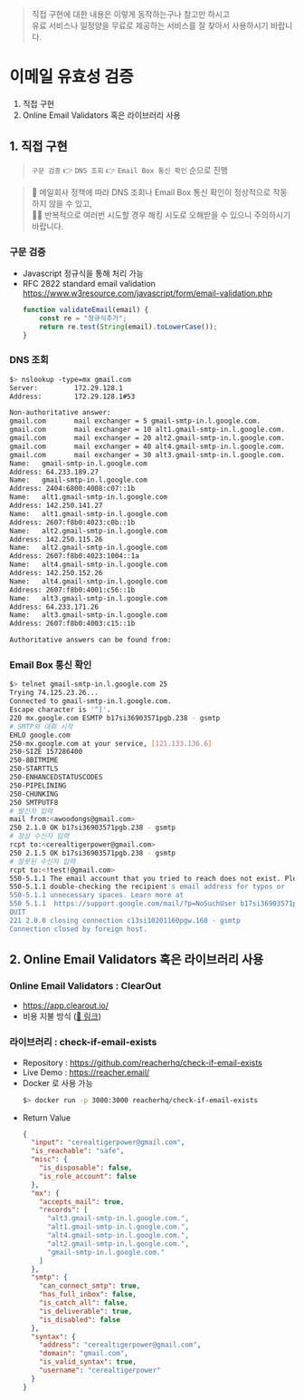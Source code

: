 > 직접 구현에 대한 내용은 이렇게 동작하는구나 참고만 하시고  
> 유료 서비스나 일정양을 무료로 제공하는 서비스를 잘 찾아서 사용하시기 바랍니다.  

# 이메일 유효성 검증
1. 직접 구현
2. Online Email Validators 혹은 라이브러리 사용

## 1. 직접 구현
> `구문 검증` 👉 `DNS 조회` 👉 `Email Box 통신 확인` 순으로 진행

> 🚫 메일회사 정책에 따라 DNS 조회나 Email Box 통신 확인이 정상적으로 작동하지 않을 수 있고,  
> 👩‍💻 반복적으로 여러번 시도할 경우 해킹 시도로 오해받을 수 있으니 주의하시기 바랍니다.

### 구문 검증
- Javascript 정규식을 통해 처리 가능
- RFC 2822 standard email validation  
  https://www.w3resource.com/javascript/form/email-validation.php
    ```js
    function validateEmail(email) {
        const re = "정규식추가";
        return re.test(String(email).toLowerCase());
    }
    ```

### DNS 조회
```bash
$> nslookup -type=mx gmail.com
Server:         172.29.128.1
Address:        172.29.128.1#53

Non-authoritative answer:
gmail.com       mail exchanger = 5 gmail-smtp-in.l.google.com.
gmail.com       mail exchanger = 10 alt1.gmail-smtp-in.l.google.com.
gmail.com       mail exchanger = 20 alt2.gmail-smtp-in.l.google.com.
gmail.com       mail exchanger = 40 alt4.gmail-smtp-in.l.google.com.
gmail.com       mail exchanger = 30 alt3.gmail-smtp-in.l.google.com.
Name:   gmail-smtp-in.l.google.com
Address: 64.233.189.27
Name:   gmail-smtp-in.l.google.com
Address: 2404:6800:4008:c07::1b
Name:   alt1.gmail-smtp-in.l.google.com
Address: 142.250.141.27
Name:   alt1.gmail-smtp-in.l.google.com
Address: 2607:f8b0:4023:c0b::1b
Name:   alt2.gmail-smtp-in.l.google.com
Address: 142.250.115.26
Name:   alt2.gmail-smtp-in.l.google.com
Address: 2607:f8b0:4023:1004::1a
Name:   alt4.gmail-smtp-in.l.google.com
Address: 142.250.152.26
Name:   alt4.gmail-smtp-in.l.google.com
Address: 2607:f8b0:4001:c56::1b
Name:   alt3.gmail-smtp-in.l.google.com
Address: 64.233.171.26
Name:   alt3.gmail-smtp-in.l.google.com
Address: 2607:f8b0:4003:c15::1b

Authoritative answers can be found from:
```

### Email Box 통신 확인
```bash
$> telnet gmail-smtp-in.l.google.com 25
Trying 74.125.23.26...
Connected to gmail-smtp-in.l.google.com.
Escape character is '^]'.
220 mx.google.com ESMTP b17si36903571pgb.238 - gsmtp
# SMTP와 대화 시작
EHLO google.com
250-mx.google.com at your service, [121.133.136.6]
250-SIZE 157286400
250-8BITMIME
250-STARTTLS
250-ENHANCEDSTATUSCODES
250-PIPELINING
250-CHUNKING
250 SMTPUTF8
# 발신자 입력
mail from:<awoodongs@gmail.com>
250 2.1.0 OK b17si36903571pgb.238 - gsmtp
# 정상 수신자 입력
rcpt to:<cerealtigerpower@gmail.com>
250 2.1.5 OK b17si36903571pgb.238 - gsmtp
# 잘못된 수신자 입력
rcpt to:<!test!@gmail.com>
550-5.1.1 The email account that you tried to reach does not exist. Please try
550-5.1.1 double-checking the recipient's email address for typos or
550-5.1.1 unnecessary spaces. Learn more at
550 5.1.1  https://support.google.com/mail/?p=NoSuchUser b17si36903571pgb.238 - gsmtp
QUIT
221 2.0.0 closing connection c13si10201160pgw.160 - gsmtp
Connection closed by foreign host.
```

## 2. Online Email Validators 혹은 라이브러리 사용

### Online Email Validators : ClearOut
- https://app.clearout.io/
- 비용 지불 방식 ([📑 링크](https://app.clearout.io/dashboard/account/pricing))

### 라이브러리 : check-if-email-exists
- Repository : https://github.com/reacherhq/check-if-email-exists
- Live Demo : https://reacher.email/
- Docker 로 사용 가능
  ```bash
  $> docker run -p 3000:3000 reacherhq/check-if-email-exists
  ```
- Return Value
  ```json
  {
    "input": "cerealtigerpower@gmail.com",
    "is_reachable": "safe",
    "misc": {
      "is_disposable": false,
      "is_role_account": false
    },
    "mx": {
      "accepts_mail": true,
      "records": [
        "alt3.gmail-smtp-in.l.google.com.",
        "alt1.gmail-smtp-in.l.google.com.",
        "alt4.gmail-smtp-in.l.google.com.",
        "alt2.gmail-smtp-in.l.google.com.",
        "gmail-smtp-in.l.google.com."
      ]
    },
    "smtp": {
      "can_connect_smtp": true,
      "has_full_inbox": false,
      "is_catch_all": false,
      "is_deliverable": true,
      "is_disabled": false
    },
    "syntax": {
      "address": "cerealtigerpower@gmail.com",
      "domain": "gmail.com",
      "is_valid_syntax": true,
      "username": "cerealtigerpower"
    }
  }
  ```
